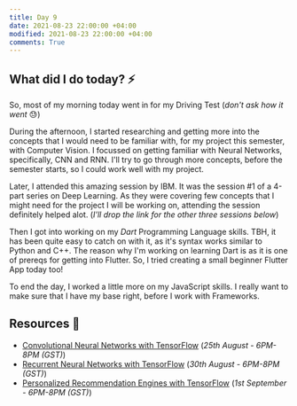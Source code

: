 ```yaml
---
title: Day 9
date: 2021-08-23 22:00:00 +04:00
modified: 2021-08-23 22:00:00 +04:00
comments: True
---
```


## What did I do today? ⚡️

So, most of my morning today went in for my Driving Test (*don't ask how it went* 😓)

During the afternoon, I started researching and getting more into the concepts that I would need to be familiar with, for my project this semester, with Computer Vision. I focussed on getting familiar with Neural Networks, specifically, CNN and RNN. I'll try to go through more concepts, before the semester starts, so I could work well with my project.

Later, I attended this amazing session by IBM. It was the session #1 of a 4-part series on Deep Learning. As they were covering few concepts that I might need for the project I will be working on, attending the session definitely helped alot. (*I'll drop the link for the other three sessions below*)

Then I got into working on my *Dart* Programming Language skills. TBH, it has been quite easy to catch on with it, as it's syntax works similar to Python and C++. The reason why I'm working on learning Dart is as it is one of prereqs for getting into Flutter. So, I tried creating a small beginner Flutter App today too!

To end the day, I worked a little more on my JavaScript skills. I really want to make sure that I have my base right, before I work with Frameworks. 

## Resources 🔨

* [Convolutional Neural Networks with TensorFlow](https://www.crowdcast.io/e/ypdl-2) (*25th August - 6PM-8PM (GST)*)
* [Recurrent Neural Networks with TensorFlow](https://www.crowdcast.io/e/ypdl-3) (*30th August - 6PM-8PM (GST)*)
* [Personalized Recommendation Engines with TensorFlow](https://www.crowdcast.io/e/ypdl-4) (*1st September - 6PM-8PM (GST)*)